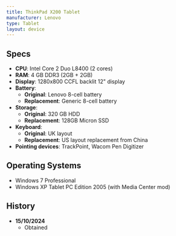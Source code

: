 ```yaml
---
title: ThinkPad X200 Tablet
manufacturer: Lenovo
type: Tablet
layout: device
---
```


## Specs

-   **CPU**: Intel Core 2 Duo L8400 (2 cores)
-   **RAM**: 4 GB DDR3 (2GB + 2GB)
-   **Display**: 1280x800 CCFL backlit 12" display
-   **Battery**:
    -   **Original**: Lenovo 8-cell battery
    -   **Replacement**: Generic 8-cell battery
-   **Storage**:
    -   **Original**: 320 GB HDD
    -   **Replacement**: 128GB Micron SSD
-   **Keyboard**: 
    - **Original**: UK layout
    - **Replacement**: US layout replacement from China
-   **Pointing devices**: TrackPoint, Wacom Pen Digitizer

## Operating Systems

- Windows 7 Professional
- Windows XP Tablet PC Edition 2005 (with Media Center mod)

## History

-   **15/10/2024**
    -   Obtained
